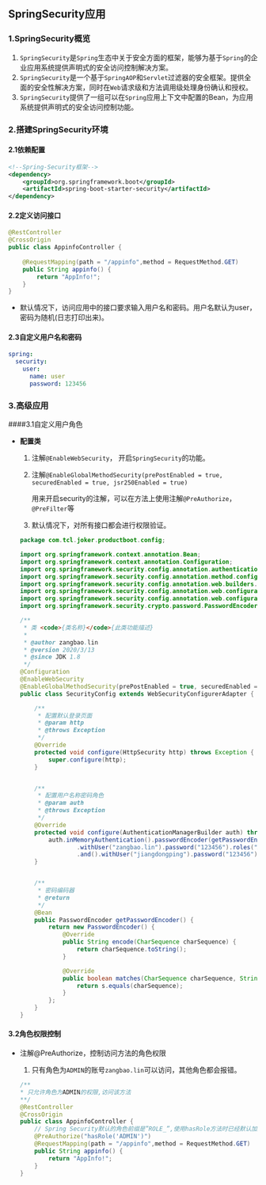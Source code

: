 ## SpringSecurity应用

### 1.SpringSecurity概览

1. `SpringSecurity`是`Spring`生态中关于安全方面的框架，能够为基于`Spring`的企业应用系统提供声明式的安全访问控制解决方案。
2. `SpringSecurity`是一个基于`SpringAOP`和`Servlet`过滤器的安全框架。提供全面的安全性解决方案，同时在`Web`请求级和方法调用级处理身份确认和授权。
3. `SpringSecurity`提供了一组可以在`Spring`应用上下文中配置的Bean，为应用系统提供声明式的安全访问控制功能。

### 2.搭建SpringSecurity环境

#### 2.1依赖配置

```xml
<!--Spring-Security框架-->
<dependency>
    <groupId>org.springframework.boot</groupId>
    <artifactId>spring-boot-starter-security</artifactId>
</dependency>
```

#### 2.2定义访问接口

```java
@RestController
@CrossOrigin
public class AppinfoController {
    
    @RequestMapping(path = "/appinfo",method = RequestMethod.GET)
    public String appinfo() {
        return "AppInfo!";
    }
}
```

- 默认情况下，访问应用中的接口要求输入用户名和密码。用户名默认为user，密码为随机(日志打印出来)。

#### 2.3自定义用户名和密码

```yml
spring:
  security:
    user:
      name: user
      password: 123456
```



### 3.高级应用

####3.1自定义用户角色

- **配置类**

  1. 注解`@EnableWebSecurity`， 开启`SpringSecurity`的功能。

  2. 注解`@EnableGlobalMethodSecurity(prePostEnabled = true, securedEnabled = true, jsr250Enabled = true)`

     用来开启security的注解，可以在方法上使用注解`@PreAuthorize`，`@PreFilter`等

  3. 默认情况下，对所有接口都会进行权限验证。

  ```java
  package com.tcl.joker.productboot.config;
  
  import org.springframework.context.annotation.Bean;
  import org.springframework.context.annotation.Configuration;
  import org.springframework.security.config.annotation.authentication.builders.AuthenticationManagerBuilder;
  import org.springframework.security.config.annotation.method.configuration.EnableGlobalMethodSecurity;
  import org.springframework.security.config.annotation.web.builders.HttpSecurity;
  import org.springframework.security.config.annotation.web.configuration.EnableWebSecurity;
  import org.springframework.security.config.annotation.web.configuration.WebSecurityConfigurerAdapter;
  import org.springframework.security.crypto.password.PasswordEncoder;
  
  /**
   * 类 <code>{类名称}</code>{此类功能描述}
   *
   * @author zangbao.lin
   * @version 2020/3/13
   * @since JDK 1.8
   */
  @Configuration
  @EnableWebSecurity
  @EnableGlobalMethodSecurity(prePostEnabled = true, securedEnabled = true, jsr250Enabled = true)
  public class SecurityConfig extends WebSecurityConfigurerAdapter {
  
      /**
       * 配置默认登录页面
       * @param http
       * @throws Exception
       */
      @Override
      protected void configure(HttpSecurity http) throws Exception {
          super.configure(http);
      }
  
  
      /**
       * 配置用户名称密码角色
       * @param auth
       * @throws Exception
       */
      @Override
      protected void configure(AuthenticationManagerBuilder auth) throws Exception {
          auth.inMemoryAuthentication().passwordEncoder(getPasswordEncoder())
                  .withUser("zangbao.lin").password("123456").roles("ADMIN")
                  .and().withUser("jiangdongping").password("123456").roles("USER");
      }
  
  
      /**
       * 密码编码器
       * @return
       */
      @Bean
      public PasswordEncoder getPasswordEncoder() {
          return new PasswordEncoder() {
              @Override
              public String encode(CharSequence charSequence) {
                  return charSequence.toString();
              }
  
              @Override
              public boolean matches(CharSequence charSequence, String s) {
                  return s.equals(charSequence);
              }
          };
      }
  }
  
  ```

  

#### 3.2角色权限控制

- 注解@PreAuthorize，控制访问方法的角色权限

  1. 只有角色为`ADMIN`的账号`zangbao.lin`可以访问，其他角色都会报错。

  ```java
  /**
  * 只允许角色为ADMIN的权限,访问该方法
  **/
  @RestController
  @CrossOrigin
  public class AppinfoController {
      // Spring Security默认的角色前缀是”ROLE_”,使用hasRole方法时已经默认加上了
      @PreAuthorize("hasRole('ADMIN')")
      @RequestMapping(path = "/appinfo",method = RequestMethod.GET)
      public String appinfo() {
          return "AppInfo!";
      }
  }
  ```

  